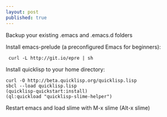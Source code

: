 ```yaml
---
layout: post
published: true
---
```


Backup your existing .emacs and .emacs.d folders

Install emacs-prelude (a preconfigured Emacs for beginners):

```
 curl -L http://git.io/epre | sh
```

Install quicklisp to your home directory:

```
curl -O http://beta.quicklisp.org/quicklisp.lisp
sbcl --load quicklisp.lisp
(quicklisp-quickstart:install)
(ql:quickload "quicklisp-slime-helper")
```
Restart emacs and load slime with M-x slime (Alt-x slime)